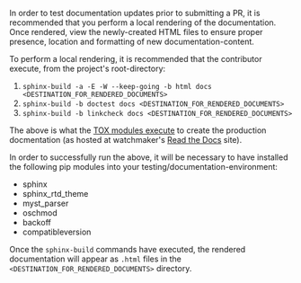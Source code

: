 In order to test documentation updates prior to submitting a PR, it is recommended that you perform a local rendering of the documentation. Once rendered, view the newly-created HTML files to ensure proper presence, location and formatting of new documentation-content.

To perform a local rendering, it is recommended that the contributor execute, from the project's root-directory:

1. `sphinx-build -a -E -W --keep-going -b html docs <DESTINATION_FOR_RENDERED_DOCUMENTS>`
1. `sphinx-build -b doctest docs <DESTINATION_FOR_RENDERED_DOCUMENTS>`
1. `sphinx-build -b linkcheck docs <DESTINATION_FOR_RENDERED_DOCUMENTS>`

The above is what the [TOX modules execute](/tox.ini#L31-L33) to create the production docmentation (as hosted at watchmaker's <a href="https://watchmaker.readthedocs.io" target="_blank">Read the Docs</a> site).

In order to successfully run the above, it will be necessary to have installed the following pip modules into your testing/documentation-environment:

- sphinx
- sphinx_rtd_theme
- myst_parser
- oschmod
- backoff
- compatibleversion

Once the `sphinx-build` commands have executed, the rendered documentation will appear as `.html` files in the `<DESTINATION_FOR_RENDERED_DOCUMENTS>` directory.
